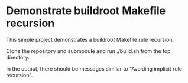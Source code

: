 # Demonstrate buildroot Makefile recursion

This simple project demonstrates a buildroot Makefile rule recursion.

Clone the repository and submodule and run ./build.sh from the top directory.

In the output, there should be messages similar to "Avoiding implicit rule recursion".
